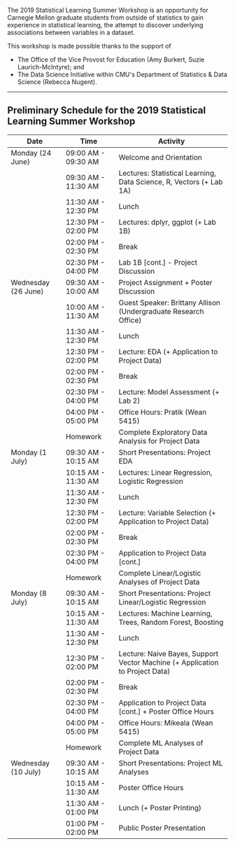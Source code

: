 
The 2019 Statistical Learning Summer Workshop is an opportunity for Carnegie Mellon graduate students from outside of statistics to gain experience in statistical learning, the attempt to discover underlying associations between variables in a dataset.

This workshop is made possible thanks to the support of

- The Office of the Vice Provost for Education (Amy Burkert, Suzie Laurich-McIntyre); and 
- The Data Science Initiative within CMU's Department of Statistics & Data Science (Rebecca Nugent).

---

Preliminary Schedule for the 2019 Statistical Learning Summer Workshop
---

| Date | Time | Activity |
|----|----|----|
| Monday (24 June) | 09:00 AM - 09:30 AM | Welcome and Orientation |
|                  | 09:30 AM - 11:30 AM | Lectures: Statistical Learning, Data Science, R, Vectors (+ Lab 1A) |
|                  | 11:30 AM - 12:30 PM | Lunch |
|                  | 12:30 PM - 02:00 PM | Lectures: dplyr, ggplot (+ Lab 1B) |
|                  | 02:00 PM - 02:30 PM | Break |
|                  | 02:30 PM - 04:00 PM | Lab 1B [cont.] - Project Discussion |
| Wednesday (26 June) | 09:30 AM - 10:00 AM | Project Assignment + Poster Discussion |
|                     | 10:00 AM - 11:30 AM | Guest Speaker: Brittany Allison (Undergraduate Research Office) |
|                     | 11:30 AM - 12:30 PM | Lunch |
|                     | 12:30 PM - 02:00 PM | Lecture: EDA (+ Application to Project Data) |
|                     | 02:00 PM - 02:30 PM | Break |
|                     | 02:30 PM - 04:00 PM | Lecture: Model Assessment (+ Lab 2) |
|                     | 04:00 PM - 05:00 PM | Office Hours: Pratik (Wean 5415)
|                     | Homework            | Complete Exploratory Data Analysis for Project Data |
| Monday (1 July) | 09:30 AM - 10:15 AM | Short Presentations: Project EDA |
|                 | 10:15 AM - 11:30 AM | Lectures: Linear Regression, Logistic Regression |
|                 | 11:30 AM - 12:30 PM | Lunch |
|                 | 12:30 PM - 02:00 PM | Lecture: Variable Selection (+ Application to Project Data) |
|                 | 02:00 PM - 02:30 PM | Break |
|                 | 02:30 PM - 04:00 PM | Application to Project Data [cont.] |
|                 | Homework            | Complete Linear/Logistic Analyses of Project Data |
| Monday (8 July) | 09:30 AM - 10:15 AM | Short Presentations: Project Linear/Logistic Regression |
|                 | 10:15 AM - 11:30 AM | Lectures: Machine Learning, Trees, Random Forest, Boosting |
|                 | 11:30 AM - 12:30 PM | Lunch |
|                 | 12:30 PM - 02:00 PM | Lecture: Naive Bayes, Support Vector Machine (+ Application to Project Data) |
|                 | 02:00 PM - 02:30 PM | Break |
|                 | 02:30 PM - 04:00 PM | Application to Project Data [cont.] + Poster Office Hours |
|                 | 04:00 PM - 05:00 PM | Office Hours: Mikeala (Wean 5415)
|                 | Homework            | Complete ML Analyses of Project Data |
| Wednesday (10 July) | 09:30 AM - 10:15 AM | Short Presentations: Project ML Analyses |
|                     | 10:15 AM - 11:30 AM | Poster Office Hours |
|                     | 11:30 AM - 01:00 PM | Lunch (+ Poster Printing) |
|                     | 01:00 PM - 02:00 PM | Public Poster Presentation |
